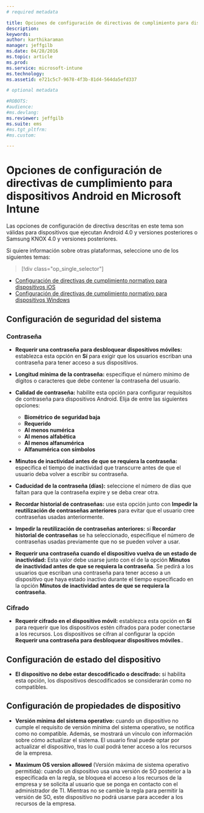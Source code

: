 ```yaml
---
# required metadata

title: Opciones de configuración de directivas de cumplimiento para dispositivos Android | Microsoft Intune
description:
keywords:
author: karthikaraman
manager: jeffgilb
ms.date: 04/28/2016
ms.topic: article
ms.prod:
ms.service: microsoft-intune
ms.technology:
ms.assetid: e721c5c7-9678-4f3b-81d4-564da5efd337

# optional metadata

#ROBOTS:
#audience:
#ms.devlang:
ms.reviewer: jeffgilb
ms.suite: ems
#ms.tgt_pltfrm:
#ms.custom:

---
```



# Opciones de configuración de directivas de cumplimiento para dispositivos Android en Microsoft Intune

Las opciones de configuración de directiva descritas en este tema son válidas para dispositivos que ejecutan Android 4.0 y versiones posteriores o Samsung KNOX 4.0 y versiones posteriores.

Si quiere información sobre otras plataformas, seleccione uno de los siguientes temas:
> [!div class="op_single_selector"]
- [Configuración de directivas de cumplimiento normativo para dispositivos iOS](ios-compliance-policy-settings-in-microsoft-intune.md)
- [Configuración de directivas de cumplimiento normativo para dispositivos Windows](windows-compliance-policy-settings-in-microsoft-intune.md)

## Configuración de seguridad del sistema
### Contraseña
- **Requerir una contraseña para desbloquear dispositivos móviles:** establezca esta opción en **Sí** para exigir que los usuarios escriban una contraseña para
  tener acceso a sus dispositivos.

-  **Longitud mínima de la contraseña:** especifique el número mínimo de dígitos o caracteres que debe contener la contraseña del usuario.

- **Calidad de contraseña:** habilite esta opción para configurar requisitos de contraseña para dispositivos Android. Elija de entre las siguientes opciones:
  -   **Biométrico de seguridad baja**
  - **Requerido**
  -   **Al menos numérica**
  -   **Al menos alfabética**
  -   **Al menos alfanumérica**
  -   **Alfanumérica con símbolos**

- **Minutos de inactividad antes de que se requiera la contraseña:** especifica el tiempo de inactividad que transcurre antes de que el usuario deba volver a escribir su contraseña.

- **Caducidad de la contraseña (días):** seleccione el número de días que faltan para que la contraseña expire
  y se deba crear otra.

- **Recordar historial de contraseñas:** use esta opción junto con **Impedir la reutilización de contraseñas anteriores** para evitar que el usuario
  cree contraseñas usadas anteriormente.

- **Impedir la reutilización de contraseñas anteriores:** si **Recordar historial de contraseñas** se ha seleccionado, especifique el
  número de contraseñas usadas previamente que no se pueden volver a usar.

- **Requerir una contraseña cuando el dispositivo vuelva de un estado de inactividad:**
  Esta valor debe usarse junto con el de la opción **Minutos de inactividad antes de que se requiera la contraseña**. Se pedirá a los usuarios que escriban una contraseña para tener acceso a un dispositivo que haya estado inactivo durante el tiempo especificado en la opción
  **Minutos de inactividad antes de que se requiera la contraseña**.

### Cifrado
- **Requerir cifrado en el dispositivo móvil:** establezca esta opción en **Sí** para requerir que los dispositivos
  estén cifrados para poder conectarse a los recursos. Los dispositivos
  se cifran al configurar la opción **Requerir una contraseña para
  desbloquear dispositivos móviles**..

## Configuración de estado del dispositivo

- **El dispositivo no debe estar descodificado o descifrado:** si habilita esta opción,
  los dispositivos descodificados se considerarán como no compatibles.

## Configuración de propiedades de dispositivo
- **Versión mínima del sistema operativo:** cuando un dispositivo no cumple el requisito de versión mínima
  del sistema operativo, se notifica como no compatible.
  Además, se mostrará un vínculo con información sobre cómo actualizar el sistema. El usuario final puede optar por actualizar el dispositivo, tras lo cual podrá tener acceso a los recursos de la empresa.

- **Maximum OS version allowed** (Versión máxima de sistema operativo permitida): cuando un dispositivo usa una
  versión de SO posterior a la especificada en la regla, se bloquea el acceso a los recursos de la empresa y se solicita al usuario que se ponga en contacto con el administrador de TI. Mientras no se cambie la regla para permitir la versión de SO, este dispositivo no podrá usarse para acceder a los recursos de la empresa.


<!--HONumber=May16_HO1-->


